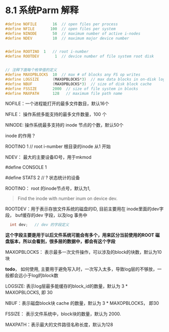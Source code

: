 # 8.1 系统Parm 解释



```C++
#define NOFILE       16  // open files per process
#define NFILE       100  // open files per system
#define NINODE       50  // maximum number of active i-nodes
#define NDEV         10  // maximum major device number


#define ROOTINO  1   // root i-number
#define ROOTDEV       1  // device number of file system root disk


// 注释下面每个枚举值的定义
#define MAXOPBLOCKS  10  // max # of blocks any FS op writes
#define LOGSIZE      (MAXOPBLOCKS*3)  // max data blocks in on-disk log
#define NBUF         (MAXOPBLOCKS*3)  // size of disk block cache
#define FSSIZE       2000  // size of file system in blocks
#define MAXPATH      128   // maximum file path name
```



NOFILE：一个进程能打开的最多文件数目，默认16个

NFILE：  操作系统多能支持的最多文件数量，100 个

NINODE:  操作系统最多支持的 inode 节点的个数，默认50个

 inode 的作用？

 ROOTINO  1   // root i-number  根目录的inode 从1 开始 

NDEV： 最大的主要设备ID号，用于mkmod

 \#define CONSOLE 1

 \#define STATS   2  // ? 状态统计的设备

ROOTINO：  root 的inode节点号，默认为1,

> Find the inode with number inum on device dev.



ROOTDEV：用于表示存放文件系统的磁盘的ID, 目前主要用在 inode里面的dev字段， buf缓存的dev 字段，以及log 事务中 

```C++
  int dev;   // dev 的字段定义
```

  **这个字段主要是用于以后文件系统可能会有多个，用来区分当前使用的ROOT 磁盘版本，所以会看到，很多层的数据中，都会有这个字段**



MAXOPBLOCKS： 表示最多一次文件操作，可以涉及的block的块数，默认为10 块

**todo**， 如何使用,  主要用于避免写入时，一次写入太多，导致log层的不够放，一般都会远小于log的block数

LOGSIZE:  表示log层最多能缓存的block_id的数量，默认为 3 * MAXOPBLOCKS, 即 30

NBUF：表示磁盘block块 cache 的数量，默认为 3 * MAXOPBLOCKS， 即30

FSSIZE： 表示文件系统中，block块的数量，默认为 2000.

MAXPATH：表示最大的文件路径名称长度，默认为128